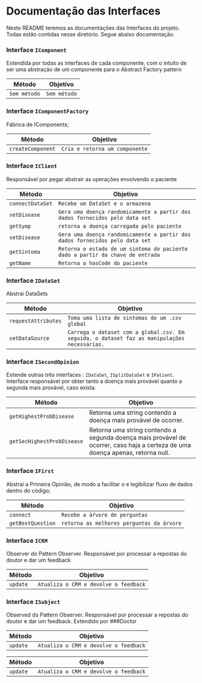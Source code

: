 # Documentação das Interfaces
Neste README teremos as documentações das Interfaces do projeto. Todas estão contidas nesse diretório. Segue abaixo documentação.

### Interface `IComponent`
Extendida por todas as interfaces de cada componente, com o intuito de ser uma abstração de um componente para o Abstract Factory pattern

Método | Objetivo
------ | --------
`Sem método` | `Sem método`

### Interface `IComponentFactory`
Fábrica de IComponents;

Método | Objetivo
------ | --------
`createComponent` | `Cria e retorna um componente`

### Interface `IClient`
Responsável por pegar abstrair as operações envolvendo o paciente

Método | Objetivo
------ | --------
`connectDataSet` | `Recebe um DataSet e o armazena`
`setDisease` | `Gera uma doença randomicamente a partir dos dados fornecidos pelo data set`
`getSymp` | `retorna a doença carregada pelo paciente`
`setDisease` | `Gera uma doença randomicamente a partir dos dados fornecidos pelo data set`
`getSintoma` | `Retorna o estado de um sintoma do paciente dado a partir da chave de entrada`
`getName` | `Retorna o hasCode do paciente`

### Interface `IDataSet`
Abstrai DataSets

Método | Objetivo
------ | --------
`requestAttributes` | `Toma uma lista de sintomas de um .csv global`
`setDataSource` | `Carrega o dataset com a global.csv. Em seguida, o dataset faz as manipulações necessárias.`



### Interface `ISecondOpinion`
Extende outras três interfaces : `IDataSet`, `ISplitDataSet` e `IPatient`. Interface responsável por obter tanto a doença mais provável quanto a segunda mais provável, caso exista.

Método | Objetivo
------ | --------
`getHighestProbDisease` | Retorna uma string contendo a doença mais provável de ocorrer.
`getSecHighestProbDisease` | Retorna uma string contendo a segunda doença mais provável de ocorrer, caso haja a certeza de uma doença apenas, retorna null.

### Interface `IFirst`
Abstrai a Primeira Opinião, de modo a facilitar o e legibilizar fluxo de dados dentro do código;

Método | Objetivo
------ | --------
`connect` | `Recebe a áŕvore de perguntas`
`getBestQuestion` | `retorna as melhores perguntas da árvore` 

### Interface `ICRM`
Observer do Pattern Observer. Responsável por processar a repostas do doutor e dar um feedback

Método | Objetivo
------ | --------
`update` | `Atualiza o CRM e devolve o feedback`

### Interface `ISubject`
Observed do Pattern Observer. Responsável por processar a repostas do doutor e dar um feedback. Extendido por ###Doctor

Método | Objetivo
------ | --------
`update` | `Atualiza o CRM e devolve o feedback`

Método | Objetivo
------ | --------
`update` | `Atualiza o CRM e devolve o feedback`
